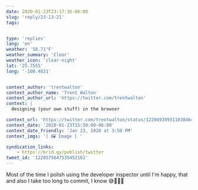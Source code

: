 ```yaml
---
date: 2020-01-23T23:17:36-06:00
slug: 'reply/23-13-21'
tags:


type: 'replies'
lang: 'en'
weather: '58.71°F'
weather_summary: 'Clear'
weather_icon: 'clear-night'
lat: '25.7555'
long: '-100.4021'


context_author: 'trentwalton'
context_author_name: 'Trent Walton'
context_author_url: 'https://twitter.com/trentwalton'
context: |
  designing (your own stuff) in the browser‪

context_url: 'https://twitter.com/trentwalton/status/1220493993110384641?s=12'
context_date: '2020-01-23T15:50:00-06:00'
context_date_friendly: 'Jan 23, 2020 at 3:50 PM'
context_imgs: '[ 🖼 Image ] '

syndication_links:
    - https://brid.gy/publish/twitter
tweet_id: '1220575647535452161'
---
```

Most of the time I polish using the developer inspector until I'm happy, that and also I take too long to commit, I know  😅🤷🏻‍♂️
